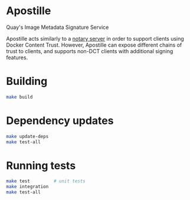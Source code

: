 # Apostille

Quay's Image Metadata Signature Service

Apostille acts similarly to a [notary server](https://github.com/docker/notary) in order to support clients using Docker
Content Trust. However, Apostille can expose different chains of trust to clients, and supports non-DCT clients with
additional signing features.

# Building

```bash
make build
```

# Dependency updates

```bash
make update-deps
make test-all
```

# Running tests

```bash
make test         # unit tests
make integration
make test-all
```